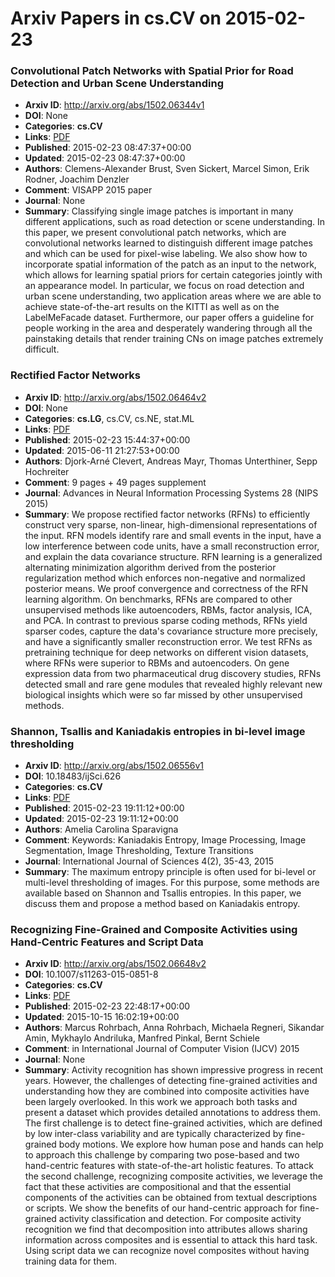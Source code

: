 # Arxiv Papers in cs.CV on 2015-02-23
### Convolutional Patch Networks with Spatial Prior for Road Detection and Urban Scene Understanding
- **Arxiv ID**: http://arxiv.org/abs/1502.06344v1
- **DOI**: None
- **Categories**: **cs.CV**
- **Links**: [PDF](http://arxiv.org/pdf/1502.06344v1)
- **Published**: 2015-02-23 08:47:37+00:00
- **Updated**: 2015-02-23 08:47:37+00:00
- **Authors**: Clemens-Alexander Brust, Sven Sickert, Marcel Simon, Erik Rodner, Joachim Denzler
- **Comment**: VISAPP 2015 paper
- **Journal**: None
- **Summary**: Classifying single image patches is important in many different applications, such as road detection or scene understanding. In this paper, we present convolutional patch networks, which are convolutional networks learned to distinguish different image patches and which can be used for pixel-wise labeling. We also show how to incorporate spatial information of the patch as an input to the network, which allows for learning spatial priors for certain categories jointly with an appearance model. In particular, we focus on road detection and urban scene understanding, two application areas where we are able to achieve state-of-the-art results on the KITTI as well as on the LabelMeFacade dataset.   Furthermore, our paper offers a guideline for people working in the area and desperately wandering through all the painstaking details that render training CNs on image patches extremely difficult.



### Rectified Factor Networks
- **Arxiv ID**: http://arxiv.org/abs/1502.06464v2
- **DOI**: None
- **Categories**: **cs.LG**, cs.CV, cs.NE, stat.ML
- **Links**: [PDF](http://arxiv.org/pdf/1502.06464v2)
- **Published**: 2015-02-23 15:44:37+00:00
- **Updated**: 2015-06-11 21:27:53+00:00
- **Authors**: Djork-Arné Clevert, Andreas Mayr, Thomas Unterthiner, Sepp Hochreiter
- **Comment**: 9 pages + 49 pages supplement
- **Journal**: Advances in Neural Information Processing Systems 28 (NIPS 2015)
- **Summary**: We propose rectified factor networks (RFNs) to efficiently construct very sparse, non-linear, high-dimensional representations of the input. RFN models identify rare and small events in the input, have a low interference between code units, have a small reconstruction error, and explain the data covariance structure. RFN learning is a generalized alternating minimization algorithm derived from the posterior regularization method which enforces non-negative and normalized posterior means. We proof convergence and correctness of the RFN learning algorithm. On benchmarks, RFNs are compared to other unsupervised methods like autoencoders, RBMs, factor analysis, ICA, and PCA. In contrast to previous sparse coding methods, RFNs yield sparser codes, capture the data's covariance structure more precisely, and have a significantly smaller reconstruction error. We test RFNs as pretraining technique for deep networks on different vision datasets, where RFNs were superior to RBMs and autoencoders. On gene expression data from two pharmaceutical drug discovery studies, RFNs detected small and rare gene modules that revealed highly relevant new biological insights which were so far missed by other unsupervised methods.



### Shannon, Tsallis and Kaniadakis entropies in bi-level image thresholding
- **Arxiv ID**: http://arxiv.org/abs/1502.06556v1
- **DOI**: 10.18483/ijSci.626
- **Categories**: **cs.CV**
- **Links**: [PDF](http://arxiv.org/pdf/1502.06556v1)
- **Published**: 2015-02-23 19:11:12+00:00
- **Updated**: 2015-02-23 19:11:12+00:00
- **Authors**: Amelia Carolina Sparavigna
- **Comment**: Keywords: Kaniadakis Entropy, Image Processing, Image Segmentation,
  Image Thresholding, Texture Transitions
- **Journal**: International Journal of Sciences 4(2), 35-43, 2015
- **Summary**: The maximum entropy principle is often used for bi-level or multi-level thresholding of images. For this purpose, some methods are available based on Shannon and Tsallis entropies. In this paper, we discuss them and propose a method based on Kaniadakis entropy.



### Recognizing Fine-Grained and Composite Activities using Hand-Centric Features and Script Data
- **Arxiv ID**: http://arxiv.org/abs/1502.06648v2
- **DOI**: 10.1007/s11263-015-0851-8
- **Categories**: **cs.CV**
- **Links**: [PDF](http://arxiv.org/pdf/1502.06648v2)
- **Published**: 2015-02-23 22:48:17+00:00
- **Updated**: 2015-10-15 16:02:19+00:00
- **Authors**: Marcus Rohrbach, Anna Rohrbach, Michaela Regneri, Sikandar Amin, Mykhaylo Andriluka, Manfred Pinkal, Bernt Schiele
- **Comment**: in International Journal of Computer Vision (IJCV) 2015
- **Journal**: None
- **Summary**: Activity recognition has shown impressive progress in recent years. However, the challenges of detecting fine-grained activities and understanding how they are combined into composite activities have been largely overlooked. In this work we approach both tasks and present a dataset which provides detailed annotations to address them. The first challenge is to detect fine-grained activities, which are defined by low inter-class variability and are typically characterized by fine-grained body motions. We explore how human pose and hands can help to approach this challenge by comparing two pose-based and two hand-centric features with state-of-the-art holistic features. To attack the second challenge, recognizing composite activities, we leverage the fact that these activities are compositional and that the essential components of the activities can be obtained from textual descriptions or scripts. We show the benefits of our hand-centric approach for fine-grained activity classification and detection. For composite activity recognition we find that decomposition into attributes allows sharing information across composites and is essential to attack this hard task. Using script data we can recognize novel composites without having training data for them.



